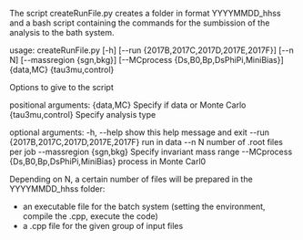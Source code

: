 The script createRunFile.py creates a folder in format YYYYMMDD_hhss and a bash script containing the commands for the sumbission of the analysis to the bath system.

usage: createRunFile.py [-h] [--run {2017B,2017C,2017D,2017E,2017F}] [--n N]
                        [--massregion {sgn,bkg}]
                        [--MCprocess {Ds,B0,Bp,DsPhiPi,MiniBias}]
                        {data,MC} {tau3mu,control}

Options to give to the script

positional arguments:
  {data,MC}             Specify if data or Monte Carlo
  {tau3mu,control}      Specify analysis type

optional arguments:
  -h, --help            show this help message and exit
  --run {2017B,2017C,2017D,2017E,2017F}
                        run in data
  --n N                 number of .root files per job
  --massregion {sgn,bkg}
                        Specify invariant mass range
  --MCprocess {Ds,B0,Bp,DsPhiPi,MiniBias}
                        process in Monte Carl0
                       
Depending on N, a certain number of files will be prepared in the YYYYMMDD_hhss folder:
- an executable file for the batch system (setting the environment, compile the .cpp, execute the code)
- a .cpp file for the given group of input files
